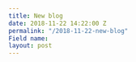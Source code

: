 ```yaml
---
title: New blog
date: 2018-11-22 14:22:00 Z
permalink: "/2018-11-22-new-blog"
Field name: 
layout: post
---
```


